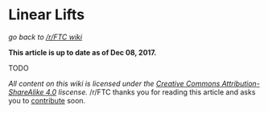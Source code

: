 # Linear Lifts
*go back to [/r/FTC wiki](/r/FTC/wiki)*

__This article is up to date as of Dec 08, 2017.__

TODO


*All content on this wiki is licensed under the [Creative Commons Attribution-ShareAlike 4.0](https://creativecommons.org/licenses/by-sa/4.0/) liscense.*
/r/FTC thanks you for reading this article and asks you to [contribute](https://github.com/GeekyStudios/rFTC-wiki) soon.